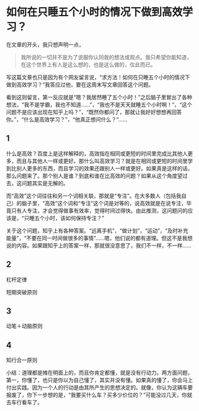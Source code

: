 # 如何在只睡五个小时的情况下做到高效学习？

在文章的开头，我只想声明一点，

> 我所说的一切并不是为了说服你认同我的想法或观点。我只希望你能知道，在这个世界上有人是这么想的，也是这么做的，仅此而已。

写这篇文章也只是因为有个网友留言说，“求方法！如何在只睡五个小时的情况下做到高效学习？”我答应过他，要在这周末写文章回答这个问题。

看到这则留言，第一反应就是“嗯？我居然睡了五个小时！”之后脑子里冒出了各种想法，“我不是学霸，我也不知道……”，“我也不是天天就睡五个小时啊！”，“这个问题不是应该出现在知乎上吗？”，“既然你都问了，那就让我好好想想再回答你。”，“什么是高效学习？”，“他真正想问什么？”……

## 1

什么是高效？百度上是这样解释的，高效指在相同或更短的时间里完成比其他人更多，而且与其他人一样或更好。那什么叫高效学习？就是在相同或更短的时间里学到比别人更多的东西，而且学习的效果还跟别人一样或更好。如果真是这样的话，那么问题来了。那个别人是谁？到底和谁在比高效的问题？如果从这个角度望过去，这问题其实是无解的。

而“高效”这个词往往和另一个词相关联，那就是“专注”。在大多数人（包括我自己）的脑子里，“高效”这个词和“专注”这个词是对等的，说高效就是在说专注，毕竟只有人专注，才会觉得做事有效率，觉得时间过得快。由此推测，这问题问的应该是，“只睡五个小时，该如何保持专注？”

关于这个问题，知乎上有各种答案。“远离手机”，“做计划”，“运动”，“及时补充能量”，“不要在同一时间做很多的事情”……嗯，他们说的都有道理。但这不是我想说的内容。如果跟知乎上的答案一样，那就很没意思了，我们不一样，不一样……

## 2

杠杆定律

短期突破原则

## 3

动笔＋动脑原则

## 4

知行合一原则

小结：道理都是摊在明面上的，而且你肯定都懂，就是没有行动力。两方面问题，第一，你懂了，也只是你以为自己懂了，其实并没有懂。如果真的懂了，你会马上付出实践。因为一个人的行动是由其所产生的思想决定的。就像，你认为这辆车要报废了，你下一步想的是，“我要买什么车？买多少价位的？”可能没过几天，你就去车行看车了。

